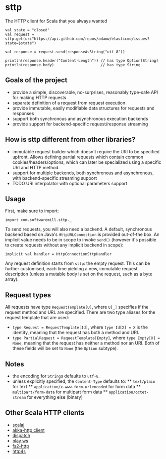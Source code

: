 # sttp

The HTTP client for Scala that you always wanted
 
```
val state = "closed"
val request = sttp.get(uri"https://api.github.com/repos/adamw/elasticmq/issues?state=$state")
  
val response = request.send(responseAsString("utf-8"))

println(response.header("Content-Length")) // has type Option[String]
println(response.body)                     // has type String
```
 
## Goals of the project

* provide a simple, discoverable, no-surprises, reasonably type-safe API for making HTTP requests
* separate definition of a request from request execution
* provide immutable, easily modifiable data structures for requests and responses
* support both synchronous and asynchronous execution backends
* provide support for backend-specific request/response streaming

## How is sttp different from other libraries?

* immutable request builder which doesn't require the URI to be specified upfront. Allows defining partial requests
which contain common cookies/headers/options, which can later be specialized using a specific URI and HTTP method.
* support for multiple backends, both synchronous and asynchronous, with backend-specific streaming support
* TODO URI interpolator with optional parameters support

## Usage 

First, make sure to import:

```
import com.softwaremill.sttp._
```

To send requests, you will also need a backend. A default, synchronous backend based on Java's `HttpURLConnection`
is provided out-of-the box. An implicit value needs to be in scope to invoke `send()` (however it's possible to 
create requests without any implicit backend in scope): 

```
implicit val handler = HttpConnectionSttpHandler
```

Any request definition starts from `sttp`: the empty request. This can be further customised, each time yielding a new,
immutable request description (unless a mutable body is set on the request, such as a byte array).

## Request types

All requests have type `RequestTemplate[U]`, where `U[_]` specifies if the request method and URL are specified. There
are two type aliases for the request template that are used:

* `type Request = RequestTemplate[Id]`, where `type Id[X] = X` is the identity, meaning that the request has both a 
method and URI. 
* `type PartialRequest = RequestTemplate[Empty]`, where `type Empty[X] = None`, meaning that the request has neither
a method nor an URI. Both of these fields will be set to `None` (the `Option` subtype).

## Notes

* the encoding for `String`s defaults to `utf-8`.
* unless explicitly specified, the `Content-Type` defaults to:
** `text/plain` for text
** `application/x-www-form-urlencoded` for form data
** `multipart/form-data` for multipart form data
** `application/octet-stream` for everything else (binary)

## Other Scala HTTP clients

* [scalaj](https://github.com/scalaj/scalaj-http)
* [akka-http client](http://doc.akka.io/docs/akka-http/current/scala/http/client-side/index.html)
* [dispatch](http://dispatch.databinder.net/Dispatch.html)
* [play ws](https://github.com/playframework/play-ws)
* [fs2-http](https://github.com/Spinoco/fs2-http)
* [http4s](http://http4s.org/v0.17/client/)